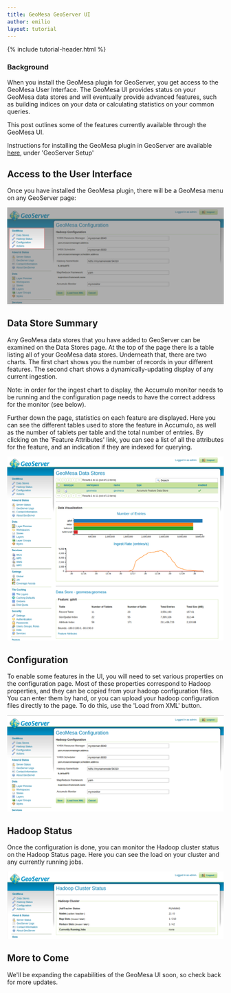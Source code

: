 ```yaml
---
title: GeoMesa GeoServer UI
author: emilio
layout: tutorial
---
```


{% include tutorial-header.html %}

<!-- add some style to fix the xml formatting color -->
<style>
code.xml { color:#93a1a1 }
</style>

### Background

When you install the GeoMesa plugin for GeoServer, you get access to the GeoMesa User Interface.
The GeoMesa UI provides status on your GeoMesa data stores and will eventually provide advanced
features, such as building indices on your data or calculating statistics on your common queries.

This post outlines some of the features currently available through the GeoMesa UI.

Instructions for installing the GeoMesa plugin in GeoServer are available
[here](/2014/04/17/geomesa-gdelt-analysis/), under 'GeoServer Setup'

## Access to the User Interface

Once you have installed the GeoMesa plugin, there will be a GeoMesa menu on any GeoServer page:

!["GeoMesa Menu"](/img/tutorials/2014-08-06-geomesa-ui/geoserver-menu.png)

## Data Store Summary

Any GeoMesa data stores that you have added to GeoServer can be examined on the Data Stores page.
At the top of the page there is a table listing all of your GeoMesa data stores. Underneath that,
there are two charts. The first chart shows you the number of records in your different features.
The second chart shows a dynamically-updating display of any current ingestion.

<div class="callout callout-warning">
    Note: in order for the ingest chart to display, the Accumulo monitor needs to be running and the
    configuration page needs to have the correct address for the monitor (see below).
</div>

Further down the page, statistics on each feature are displayed. Here you can see the different
tables used to store the feature in Accumulo, as well as the number of tablets per table and the
total number of entries. By clicking on the 'Feature Attributes' link, you can see a list of all
the attributes for the feature, and an indication if they are indexed for querying.

!["Hadoop Status"](/img/tutorials/2014-08-06-geomesa-ui/geoserver-datastores.png)

## Configuration

To enable some features in the UI, you will need to set various properties on the configuration page.
Most of these properties correspond to Hadoop properties, and they can be copied from your hadoop
configuration files. You can enter them by hand, or you can upload your hadoop configuration files
directly to the page. To do this, use the 'Load from XML' button.

!["GeoMesa Configuration"](/img/tutorials/2014-08-06-geomesa-ui/geoserver-config.png)

## Hadoop Status

Once the configuration is done, you can monitor the Hadoop cluster status on the Hadoop Status page.
Here you can see the load on your cluster and any currently running jobs. 

!["Hadoop Status"](/img/tutorials/2014-08-06-geomesa-ui/geoserver-hadoop-status.png)

## More to Come

We'll be expanding the capabilities of the GeoMesa UI soon, so check back for more updates.
